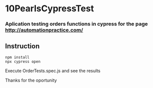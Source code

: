 # 10PearlsCypressTest

### Aplication testing orders functions in cypress for the page http://automationpractice.com/

## Instruction

```
npm install
npx cypress open
```

Execute OrderTests.spec.js and see the results

Thanks for the oportunity
